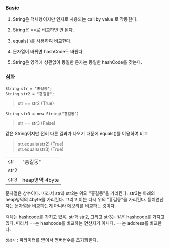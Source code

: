 ### Basic
1. String은 객체형이지만 인자로 사용되는 call by value 로 작동한다.

2. String은 ==로 비교하면 안 된다.

3. equals( )를 사용하여 비교한다.

4. 문자열이 바뀌면 hashCode도 바뀐다.

5. String은 영역에 상관없이 동일한 문자는 동일한 hashCode를 갖는다.

### 심화
```
String str = "홍길동";
String str2 = "홍길동";
```
> str == str2 (True)
```
String str3 = new String("홍길동")
```
> str == str3 (False)

같은 String이지만 전혀 다른 결과가 나오기 때문에 equals()를 이용하여 비교

> str.equals(str2) (True)   
> str.equals(str3) (True)

|||
|-|-|
|str|"홍길동"
str2|
str3|heap영역 4byte
문자열은 상수이다. 따라서 str과 str2는 위의 "홍길동"을 가리킨다.
str3는 아래의 heap영역의 4byte를 가리킨다. 그리고 이는 다시 위의 "홍길동"을 가리킨다. 등치연산자는 문자열을 비교하는게 아니라 메모리를 비교하는 것이다.

객체는 hashcode를 가지고 있음. str과 str2, 그리고 str3는 같은 hashcode를 가지고 있다. 따라서 ==는 hashcode를 비교하는 연산자가 아니다.
==는 address를 비교한다.

```생성자``` : 파라미터를 받아서 멤버변수를 초기화한다.